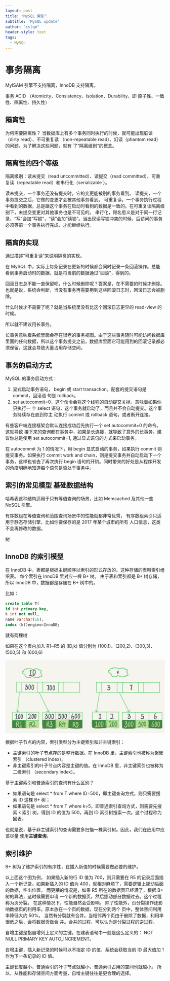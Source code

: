 ```yaml
---
layout: post
title: "MySQL 索引"
subtitle: 'MySQL update'
author: "cslqm"
header-style: text
tags:
  - MySQL
---
```


# 事务隔离

MyISAM 引擎不支持隔离，InnoDB 支持隔离。

事务 ACID （Atomicity、Consistency、Isolation、Durability，即 原子性、一致性、隔离性、持久性）

## 隔离性

为何需要隔离性？
当数据库上有多个事务同时执行的时候，就可能出现脏读（dirty read）、不可重复读 （non-repeatable read）、幻读（phantom read）的问题，为了解决这些问题，就有 了“隔离级别”的概念。

## 隔离性的四个等级

隔离级别：读未提交（read uncommitted）、读提交（read committed）、可重复读（repeatable read）和串行化（serializable ）。

读未提交，一个事务还没有提交时，它的变更能被别的事务看到。
读提交，一个事务提交之后，它做的变更才会被其他事务看到。
可重复读，一个事务执行过程中看到的数据，总是跟这个事务在启动时看到的数据是一致的。在可重复读隔离级别下，未提交变更对其他事务也是不可见的。
串行化，顾名思义是对于同一行记录，“写”会加“写锁”，“读”会加“读锁”。当出现读写锁冲突的时候，后访问的事务必须等前一个事务执行完成，才能继续执行。


## 隔离的实现

通过描述“可重复读”来说明隔离的实现。

在 MySQL 中，实际上每条记录在更新的时候都会同时记录一条回滚操作。总能看到事务启动时的数据，就是将当前的数据通过“回滚”，得到的。

回滚日志总不能一直保留吧，什么时候删除呢？答案是，在不需要的时候才删除。也就是说，系统会判断，当没有事务再需要用到这些回滚日志时，回滚日志会被删除。


什么时候才不需要了呢？就是当系统里没有比这个回滚日志更早的 read-view 的时候。

所以就不建议用长事务。

长事务意味着系统里面会存在很老的事务视图。由于这些事务随时可能访问数据库里面的任何数据，所以这个事务提交之前，数据库里面它可能用到的回滚记录都必须保留，这就会导致大量占用存储空间。

## 事务的启动方式

MySQL 的事务启动方式：

1. 显式启动事务语句， begin 或 start transaction。配套的提交语句是 commit，回滚语 句是 rollback。 
2. set autocommit=0，这个命令会将这个线程的自动提交关掉。意味着如果你只执行一 个 select 语句，这个事务就启动了，而且并不会自动提交。这个事务持续存在直到你主 动执行 commit 或 rollback 语句，或者断开连接。


有些客户端连接框架会默认连接成功后先执行一个 set autocommit=0 的命令。这就导致 接下来的查询都在事务中，如果是长连接，就导致了意外的长事务。建议你总是使用 set autocommit=1, 通过显式语句的方式来启动事务。


在 autocommit 为 1 的情况下，用 begin 显式启动的事务，如果执行 commit 则提交事务。如果执行 commit work and chain，则是提交事务并自动启动下一个事务，这样也省去了再次执行 begin 语句的开销。同时带来的好处是从程序开发的角度明确地知道每个语句是否处于事务中。


## 索引的常见模型 基础数据结构


哈希表这种结构适用于只有等值查询的场景，比如 Memcached 及其他一些 NoSQL 引擎。

有序数组在等值查询和范围查询场景中的性能就都非常优秀，
有序数组索引只适用于静态存储引擎，比如你要保存的是 2017 年某个城市的所有 人口信息，这类不会再修改的数据。

树

## InnoDB 的索引模型

在 InnoDB 中，表都是根据主键顺序以索引的形式存放的。这种存储的表叫索引组织表。
每个索引在 InnoDB 里对应一棵 B+ 树。
由于表和索引都是 B+ 树存储，所以 InnoDB 中，数据都是存储在 B+ 树中的。

比如：
``` sql
create table T(
id int primary key,
k int not null,
name varchar(16), 
index (k))engine=InnoDB;
```
就有两棵树

如果在这个表内加入 R1\~R5 的 (ID,k) 值分别为 (100,1)、(200,2)、(300,3)、(500,5) 和 (600,6)

![索引](/img/in-post/index-base.png)


根据叶子节点的内容，索引类型分为主键索引和非主键索引：

- 主键索引的叶子节点存的是整行数据。在 InnoDB 里，主键索引也被称为聚簇索引 （clustered index）。
- 非主键索引的叶子节点内容是主键的值。在 InnoDB 里，非主键索引也被称为二级索引 （secondary index）。


基于主键索引和普通索引的查询有什么区别？
- 如果语句是 select * from T where ID=500，即主键查询方式，则只需要搜索 ID 这棵 B+ 树；
- 如果语句是 select * from T where k=5，即普通索引查询方式，则需要先搜索 k 索引 树，得到 ID 的值为 500，再到 ID 索引树搜索一次。这个过程称为回表。


也就是说，基于非主键索引的查询需要多扫描一棵索引树。因此，我们在应用中应该尽量 使用**主键查询**。

## 索引维护

B+ 树为了维护索引的有序性，在插入新值的时候需要做必要的维护。


以上面这个图为例， 如果插入新的行 ID 值为 700，则只需要在 R5 的记录后面插入一个新记录。如果新插入的 ID 值为 400，就相对麻烦了，需要逻辑上挪动后面的数据，空出位置。
而更糟的情况是，如果 R5 所在的数据页已经满了，根据 B+ 树的算法，这时候需要申请 一个新的数据页，然后挪动部分数据过去。这个过程称为页分裂。
在这种情况下，性能自然会受影响。 
除了性能外，页分裂操作还影响数据页的利用率。原本放在一个页的数据，现在分到两个 页中，整体空间利用率降低大约 50%。 
当然有分裂就有合并。当相邻两个页由于删除了数据，利用率很低之后，会将数据页做合 并。合并的过程，可以认为是分裂过程的逆过程。


自增主键是指自增列上定义的主键，在建表语句中一般是这么定义的： NOT NULL PRIMARY KEY AUTO_INCREMENT。

自增主键，插入新记录的时候可以不指定 ID 的值，系统会获取当前 ID 最大值加 1 作为下一条记录的 ID 值。

主键长度越小，普通索引的叶子节点就越小，普通索引占用的空间也就越小。 所以，从性能和存储空间方面考量，自增主键往往是更合理的选择。
